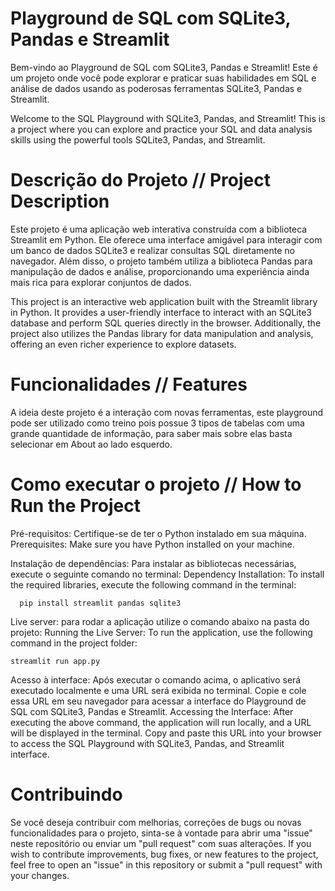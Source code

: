 # Playground de SQL com SQLite3, Pandas e Streamlit
Bem-vindo ao Playground de SQL com SQLite3, Pandas e Streamlit! Este é um projeto onde você pode explorar e praticar suas habilidades em SQL e análise de dados usando as poderosas ferramentas SQLite3, Pandas e Streamlit.

Welcome to the SQL Playground with SQLite3, Pandas, and Streamlit! This is a project where you can explore and practice your SQL and data analysis skills using the powerful tools SQLite3, Pandas, and Streamlit.

# Descrição do Projeto // Project Description
Este projeto é uma aplicação web interativa construída com a biblioteca Streamlit em Python. Ele oferece uma interface amigável para interagir com um banco de dados SQLite3 e realizar consultas SQL diretamente no navegador. Além disso, o projeto também utiliza a biblioteca Pandas para manipulação de dados e análise, proporcionando uma experiência ainda mais rica para explorar conjuntos de dados.

This project is an interactive web application built with the Streamlit library in Python. It provides a user-friendly interface to interact with an SQLite3 database and perform SQL queries directly in the browser. Additionally, the project also utilizes the Pandas library for data manipulation and analysis, offering an even richer experience to explore datasets.

# Funcionalidades // Features

A ideia deste projeto é a interação com novas ferramentas, este playground pode ser utilizado como treino pois possue 3 tipos de tabelas com uma grande quantidade de informação, para saber mais sobre elas basta selecionar em About ao lado esquerdo.

# Como executar o projeto // How to Run the Project
Pré-requisitos: Certifique-se de ter o Python instalado em sua máquina.
Prerequisites: Make sure you have Python installed on your machine.

Instalação de dependências: Para instalar as bibliotecas necessárias, execute o seguinte comando no terminal:
Dependency Installation: To install the required libraries, execute the following command in the terminal:

```
  pip install streamlit pandas sqlite3
```

Live server: para rodar a aplicação utilize o comando abaixo na pasta do projeto:
Running the Live Server: To run the application, use the following command in the project folder:

```
streamlit run app.py
```
Acesso à interface: Após executar o comando acima, o aplicativo será executado localmente e uma URL será exibida no terminal. Copie e cole essa URL em seu navegador para acessar a interface do Playground de SQL com SQLite3, Pandas e Streamlit.
Accessing the Interface: After executing the above command, the application will run locally, and a URL will be displayed in the terminal. Copy and paste this URL into your browser to access the SQL Playground with SQLite3, Pandas, and Streamlit interface.



# Contribuindo 
Se você deseja contribuir com melhorias, correções de bugs ou novas funcionalidades para o projeto, sinta-se à vontade para abrir uma "issue" neste repositório ou enviar um "pull request" com suas alterações.
If you wish to contribute improvements, bug fixes, or new features to the project, feel free to open an "issue" in this repository or submit a "pull request" with your changes.

